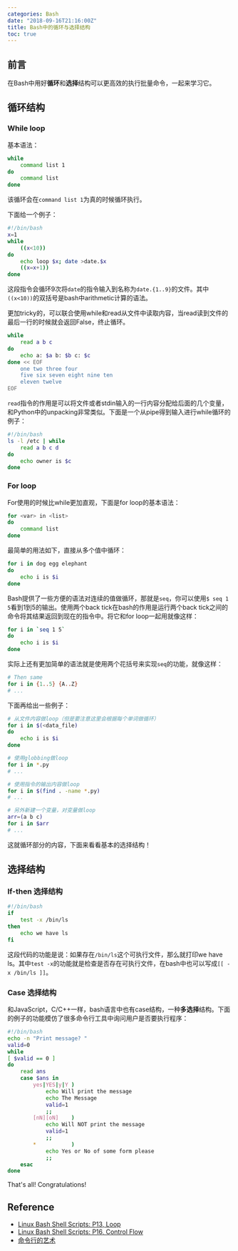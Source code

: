 ```yaml
---
categories: Bash
date: "2018-09-16T21:16:00Z"
title: Bash中的循环与选择结构
toc: true
---
```


## 前言

在Bash中用好**循环**和**选择**结构可以更高效的执行批量命令，一起来学习它。

## 循环结构

### While loop

基本语法：

```bash
while 
    command list 1
do
    command list
done
```

该循环会在`command list 1`为真的时候循环执行。

下面给一个例子：

```bash
#!/bin/bash
x=1
while
    ((x<10))
do
    echo loop $x; date >date.$x
    ((x=x+1))
done
```

这段指令会循环9次将``date``的指令输入到名称为``date.{1..9}``的文件。其中``((x<10))``的双括号是bash中arithmetic计算的语法。

更加tricky的，可以联合使用while和read从文件中读取内容，当read读到文件的最后一行的时候就会返回False，终止循环。

```bash
while
    read a b c
do
    echo a: $a b: $b c: $c
done << EOF
    one two three four
    five six seven eight nine ten
    eleven twelve
EOF
```

``read``指令的作用是可以将文件或者stdin输入的一行内容分配给后面的几个变量，和Python中的unpacking非常类似。下面是一个从pipe得到输入进行while循环的例子：

```bash
#!/bin/bash
ls -l /etc | while
    read a b c d
do
    echo owner is $c
done
```

### For loop

For使用的时候比while更加直观，下面是for loop的基本语法：

```bash
for <var> in <list>
do
    command list
done
```

最简单的用法如下，直接从多个值中循环：

```bash
for i in dog egg elephant
do
    echo i is $i
done
```

Bash提供了一些方便的语法对连续的值做循环，那就是``seq``，你可以使用``$ seq 1 5``看到1到5的输出。使用两个back tick在bash的作用是运行两个back tick之间的命令将其结果返回到现在的指令中。将它和for loop一起用就像这样：

```bash
for i in `seq 1 5`
do
    echo i is $i
done
```

实际上还有更加简单的语法就是使用两个花括号来实现``seq``的功能，就像这样：

```bash
# Then same
for i in {1..5} {A..Z}
# ...
```

下面再给出一些例子：

```bash
# 从文件内容做loop（但是要注意这里会根据每个单词做循环）
for i in $(<data_file)
do
    echo i is $i
done

# 使用globbing做loop
for i in *.py
# ...

# 使用指令的输出内容做loop
for i in $(find . -name *.py)
# ...

# 另外新建一个变量，对变量做loop
arr=(a b c)
for i in $arr
# ...
```

这就循环部分的内容，下面来看看基本的选择结构！

## 选择结构

### If-then 选择结构

```bash
#!/bin/bash
if
    test -x /bin/ls
then
    echo we have ls
fi
```

这段代码的功能是说：如果存在``/bin/ls``这个可执行文件，那么就打印we have ls。其中``test -x``的功能就是检查是否存在可执行文件，在bash中也可以写成``[[ -x /bin/ls ]]``。

### Case 选择结构

和JavaScript，C/C++一样，bash语言中也有case结构，一种**多选择**结构。下面的例子的功能模仿了很多命令行工具中询问用户是否要执行程序：

```bash
#!/bin/bash
echo -n "Print message? "
valid=0
while
[ $valid == 0 ]
do
    read ans
    case $ans in
        yes|YES|y|Y )
            echo Will print the message
            echo The Message
            valid=1
            ;;
        [nN][oN]    )
            echo Will NOT print the message
            valid=1
            ;;
        *           )
            echo Yes or No of some form please
            ;;
    esac
done
```

That's all! Congratulations!

## Reference

* [Linux Bash Shell Scripts: P13, Loop](https://www.bilibili.com/video/av23774844/?p=13)
* [Linux Bash Shell Scripts: P16, Control Flow](https://www.bilibili.com/video/av23774844/?p=16)
* [命令行的艺术](https://github.com/jlevy/the-art-of-command-line/blob/master/README-zh.md)

